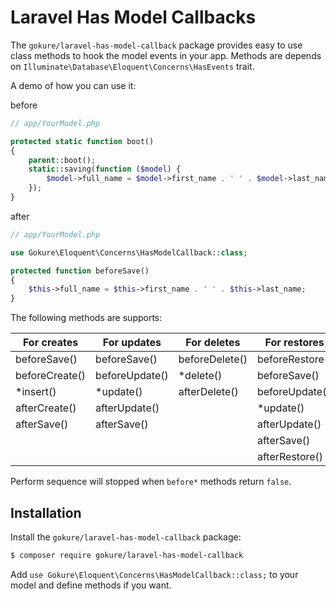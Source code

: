 # Laravel Has Model Callbacks

The `gokure/laravel-has-model-callback` package provides easy to use class methods to hook the model events in your app. Methods are depends on `Illuminate\Database\Eloquent\Concerns\HasEvents` trait.

A demo of how you can use it:

before

```php
// app/YourModel.php

protected static function boot()
{
    parent::boot();
    static::saving(function ($model) {
        $model->full_name = $model->first_name . ' ' . $model->last_name;
    });
}
```

after

```php
// app/YourModel.php

use Gokure\Eloquent\Concerns\HasModelCallback::class;

protected function beforeSave()
{
    $this->full_name = $this->first_name . ' ' . $this->last_name;
}
```

The following methods are supports:

| For creates    | For updates       | For deletes       | For restores      |
|----------------|-------------------|-------------------|-------------------|
| beforeSave()   | beforeSave()      | beforeDelete()    | beforeRestore()   |
| beforeCreate() | beforeUpdate()    | *delete()         | beforeSave()      |
| *insert()      | *update()         | afterDelete()     | beforeUpdate()    |
| afterCreate()  | afterUpdate()     |                   | *update()         |
| afterSave()    | afterSave()       |                   | afterUpdate()     |
|                |                   |                   | afterSave()       |
|                |                   |                   | afterRestore()    |

Perform sequence will stopped when `before*` methods return `false`.

## Installation

Install the `gokure/laravel-has-model-callback` package:

```bash
$ composer require gokure/laravel-has-model-callback
```

Add `use Gokure\Eloquent\Concerns\HasModelCallback::class;` to your model and define methods if you want.
